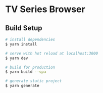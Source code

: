 # TV Series Browser

## Build Setup

```bash
# install dependencies
$ yarn install

# serve with hot reload at localhost:3000
$ yarn dev

# build for production
$ yarn build --spa

# generate static project
$ yarn generate

```
